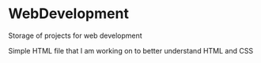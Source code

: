 # WebDevelopment
Storage of projects for web development

Simple HTML file that I am working on to better understand HTML and CSS
